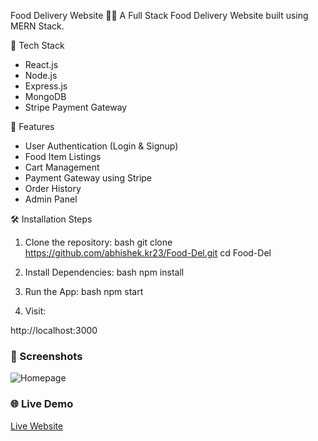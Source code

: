 Food Delivery Website 🍕🚚
A Full Stack Food Delivery Website built using MERN Stack.

🔑 Tech Stack
- React.js
- Node.js
- Express.js
- MongoDB
- Stripe Payment Gateway

🎯 Features
- User Authentication (Login & Signup)
- Food Item Listings
- Cart Management
- Payment Gateway using Stripe
- Order History
- Admin Panel

🛠️ Installation Steps
1. Clone the repository:
bash
git clone https://github.com/abhishek.kr23/Food-Del.git
cd Food-Del

2. Install Dependencies:
bash
npm install

3. Run the App:
bash
npm start

4. Visit:

http://localhost:3000


### 📸 Screenshots
![Homepage](screenshot1.png)

### 🌐 Live Demo
[Live Website](https://your-live-link.com)




